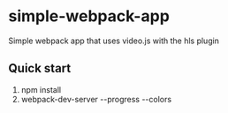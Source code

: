 # simple-webpack-app
Simple webpack app that uses video.js with the hls plugin


## Quick start
1. npm install
2. webpack-dev-server --progress --colors